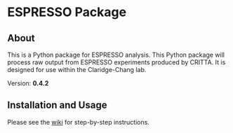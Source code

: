 # ESPRESSO Package

## About
This is a Python package for ESPRESSO analysis. This Python package will process raw output from ESPRESSO experiments produced by CRITTA. It is designed for use within the Claridge-Chang lab.

Version: **0.4.2**

## Installation and Usage

Please see the [wiki](https://github.com/ACCLAB/espresso/wiki) for step-by-step instructions.
